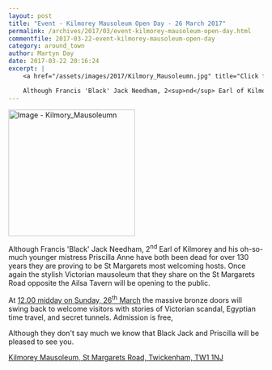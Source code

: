 ```yaml
---
layout: post
title: "Event - Kilmorey Mausoleum Open Day - 26 March 2017"
permalink: /archives/2017/03/event-kilmorey-mausoleum-open-day.html
commentfile: 2017-03-22-event-kilmorey-mausoleum-open-day
category: around_town
author: Martyn Day
date: 2017-03-22 20:16:24
excerpt: |
    <a href="/assets/images/2017/Kilmory_Mausoleumn.jpg" title="Click for a larger image"><img src="/assets/images/2017/Kilmory_Mausoleumn-thumb.jpg" width="150" alt="Image - Kilmory_Mausoleumn"  class="photo right"/></a>

    Although Francis 'Black' Jack Needham, 2<sup>nd</sup> Earl of Kilmorey and his oh-so-much younger mistress Priscilla Anne have both been dead for over 130 years they are proving to be St Margarets most welcoming hosts. Once again the stylish Victorian mausoleum that they share on the St Margarets Road opposite the Ailsa Tavern will be opening to the public.
---
```


<a href="/assets/images/2017/Kilmory_Mausoleumn.jpg" title="Click for a larger image"><img src="/assets/images/2017/Kilmory_Mausoleumn-thumb.jpg" width="250" alt="Image - Kilmory_Mausoleumn"  class="photo right"/></a>

Although Francis 'Black' Jack Needham, 2<sup>nd</sup> Earl of Kilmorey and his oh-so-much younger mistress Priscilla Anne have both been dead for over 130 years they are proving to be St Margarets most welcoming hosts. Once again the stylish Victorian mausoleum that they share on the St Margarets Road opposite the Ailsa Tavern will be opening to the public.

At [12.00 midday on Sunday, 26<sup>th</sup> March](/event/event/200705146071) the massive bronze doors will swing back to welcome visitors with stories of Victorian scandal, Egyptian time travel, and secret tunnels. Admission is free,

Although they don't say much we know that Black Jack and Priscilla will be pleased to see you.

[Kilmorey Mausoleum, St Margarets Road, Twickenham, TW1 1NJ](/directory/historic%20house/200604230500)
